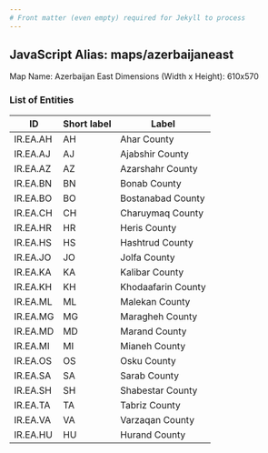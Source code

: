 ```yaml
---
# Front matter (even empty) required for Jekyll to process
---
```


## JavaScript Alias: maps/azerbaijaneast

Map Name: Azerbaijan East
Dimensions (Width x Height): 610x570

### List of Entities

| ID       | Short label | Label              |
| -------- | ----------- | ------------------ |
| IR.EA.AH | AH          | Ahar County        |
| IR.EA.AJ | AJ          | Ajabshir County    |
| IR.EA.AZ | AZ          | Azarshahr County   |
| IR.EA.BN | BN          | Bonab County       |
| IR.EA.BO | BO          | Bostanabad County  |
| IR.EA.CH | CH          | Charuymaq County   |
| IR.EA.HR | HR          | Heris County       |
| IR.EA.HS | HS          | Hashtrud County    |
| IR.EA.JO | JO          | Jolfa County       |
| IR.EA.KA | KA          | Kalibar County     |
| IR.EA.KH | KH          | Khodaafarin County |
| IR.EA.ML | ML          | Malekan County     |
| IR.EA.MG | MG          | Maragheh County    |
| IR.EA.MD | MD          | Marand County      |
| IR.EA.MI | MI          | Mianeh County      |
| IR.EA.OS | OS          | Osku County        |
| IR.EA.SA | SA          | Sarab County       |
| IR.EA.SH | SH          | Shabestar County   |
| IR.EA.TA | TA          | Tabriz County      |
| IR.EA.VA | VA          | Varzaqan County    |
| IR.EA.HU | HU          | Hurand County      |
